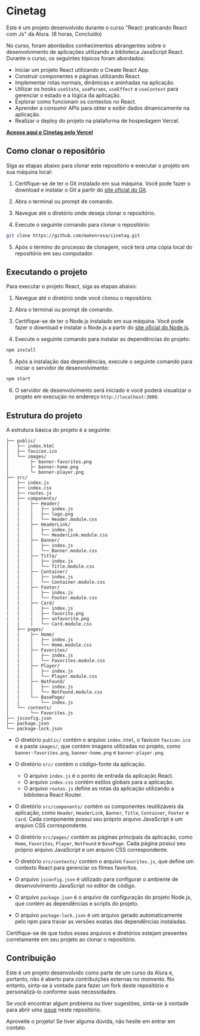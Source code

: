 # Cinetag

Este é um projeto desenvolvido durante o curso "React: praticando React com Js" da Alura. (8 horas, Concluído)

No curso, foram abordados conhecimentos abrangentes sobre o desenvolvimento de aplicações utilizando a biblioteca JavaScript React. Durante o curso, os seguintes tópicos foram abordados:

- Iniciar um projeto React utilizando o Create React App.
- Construir componentes e páginas utilizando React.
- Implementar rotas normais, dinâmicas e aninhadas na aplicação.
- Utilizar os hooks `useState`, `useParams`, `useEffect` e `useContext` para gerenciar o estado e a lógica da aplicação.
- Explorar como funcionam os contextos no React.
- Aprender a consumir APIs para obter e exibir dados dinamicamente na aplicação.
- Realizar o deploy do projeto na plataforma de hospedagem Vercel.

**[Acesse aqui o Cinetag pelo Vercel](https://alura-cinetag-theta.vercel.app/)**

## Como clonar o repositório

Siga as etapas abaixo para clonar este repositório e executar o projeto em sua máquina local:

1. Certifique-se de ter o Git instalado em sua máquina. Você pode fazer o download e instalar o Git a partir do [site oficial do Git](https://git-scm.com/).

2. Abra o terminal ou prompt de comando.

3. Navegue até o diretório onde deseja clonar o repositório.

4. Execute o seguinte comando para clonar o repositório:

```bash
git clone https://github.com/makenrosa/cinetag.git
```

5. Após o término do processo de clonagem, você terá uma cópia local do repositório em seu computador.

## Executando o projeto

Para executar o projeto React, siga as etapas abaixo:

1. Navegue até o diretório onde você clonou o repositório.

2. Abra o terminal ou prompt de comando.

3. Certifique-se de ter o Node.js instalado em sua máquina. Você pode fazer o download e instalar o Node.js a partir do [site oficial do Node.js](https://nodejs.org/).

4. Execute o seguinte comando para instalar as dependências do projeto:

```bash
npm install
```

5. Após a instalação das dependências, execute o seguinte comando para iniciar o servidor de desenvolvimento:

```bash
npm start
```

6. O servidor de desenvolvimento será iniciado e você poderá visualizar o projeto em execução no endereço `http://localhost:3000`.

## Estrutura do projeto

A estrutura básica do projeto é a seguinte:

```Cinetag/
├── public/
│   ├── index.html
│   ├── favicon.ico
│   └── images/
│        ├─ banner-favorites.png
│        ├─ banner-home.png
│        └─ banner-player.png
├── src/
│   ├── index.js
│   ├── index.css
│   ├── routes.js
│   ├── components/
│   |    ├── Header/
│   |    │   ├── index.js
|   |    |   ├── logo.png
│   |    │   └── Header.module.css
│   |    ├── HeaderLink/
│   |    │   ├── index.js
│   |    │   └── HeaderLink.module.css
│   |    ├── Banner/
│   |    │   ├── index.js
│   |    │   └── Banner.module.css
│   |    ├── Title/
│   |    │   ├── index.js
│   |    │   └── Title.module.css
│   |    ├── Container/
│   |    │   ├── index.js
│   |    │   └── Container.module.css
│   |    ├── Footer/
│   |    │   ├── index.js
│   |    │   └── Footer.module.css
│   |    ├── Card/
│   |    │   ├── index.js
|   |    |   ├── favorite.png
|   |    |   ├── unfavorite.png
│   |    │   └── Card.module.css
│   ├── pages/
│   |    ├── Home/
│   |    │   ├── index.js
│   |    │   └── Home.module.css
│   |    ├── Favorites/
│   |    │   ├── index.js
│   |    │   └── Favorites.module.css
│   |    ├── Player/
│   |    │   ├── index.js
│   |    │   └── Player.module.css
│   |    ├── NotFound/
│   |    │   ├── index.js
│   |    │   └── NotFound.module.css
│   |    └── BasePage/
│   |        └── index.js
│   └── contexts/
│        └── Favorites.js
├── jsconfig.json
├── package.json
└── package-lock.json
```


- O diretório `public/` contém o arquivo `index.html`, o favicon `favicon.ico` e a pasta `images/`, que contém imagens utilizadas no projeto, como `banner-favorites.png`, `banner-home.png` e `banner-player.png`.

- O diretório `src/` contém o código-fonte da aplicação.
   - O arquivo `index.js` é o ponto de entrada da aplicação React.
   - O arquivo `index.css` contém estilos globais para a aplicação.
   - O arquivo `routes.js` define as rotas da aplicação utilizando a biblioteca React Router.
   
- O diretório `src/components/` contém os componentes reutilizáveis da aplicação, como `Header`, `HeaderLink`, `Banner`, `Title`, `Container`, `Footer` e `Card`. Cada componente possui seu próprio arquivo JavaScript e um arquivo CSS correspondente.

- O diretório `src/pages/` contém as páginas principais da aplicação, como `Home`, `Favorites`, `Player`, `NotFound` e `BasePage`. Cada página possui seu próprio arquivo JavaScript e um arquivo CSS correspondente.

- O diretório `src/contexts/` contém o arquivo `Favorites.js`, que define um contexto React para gerenciar os filmes favoritos.

- O arquivo `jsconfig.json` é utilizado para configurar o ambiente de desenvolvimento JavaScript no editor de código.

- O arquivo `package.json` é o arquivo de configuração do projeto Node.js, que contém as dependências e scripts do projeto.

- O arquivo `package-lock.json` é um arquivo gerado automaticamente pelo npm para travar as versões exatas das dependências instaladas.

Certifique-se de que todos esses arquivos e diretórios estejam presentes corretamente em seu projeto ao clonar o repositório.

## Contribuição

Este é um projeto desenvolvido como parte de um curso da Alura e, portanto, não é aberto para contribuições externas no momento. No entanto, sinta-se à vontade para fazer um fork deste repositório e personalizá-lo conforme suas necessidades.

Se você encontrar algum problema ou tiver sugestões, sinta-se à vontade para abrir uma [issue](https://github.com/makenrosa/cinetag/issues) neste repositório.

Aproveite o projeto! Se tiver alguma dúvida, não hesite em entrar em contato.
